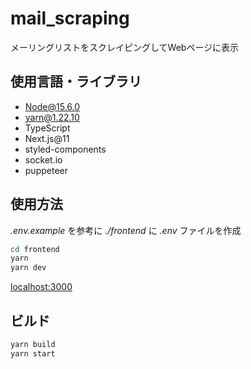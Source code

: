 # mail_scraping

メーリングリストをスクレイピングしてWebページに表示
## 使用言語・ライブラリ
 - Node@15.6.0
 - yarn@1.22.10
 - TypeScript
 - Next.js@11
 - styled-components
 - socket.io
 - puppeteer

## 使用方法

*.env.example* を参考に *./frontend* に *.env* ファイルを作成
```bash
cd frontend
yarn
yarn dev
```
[localhost:3000](localhost:3000)

## ビルド
```bash
yarn build
yarn start
```
